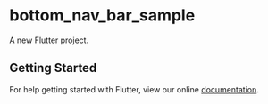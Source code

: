 # bottom_nav_bar_sample

A new Flutter project.

## Getting Started

For help getting started with Flutter, view our online
[documentation](https://flutter.io/).
